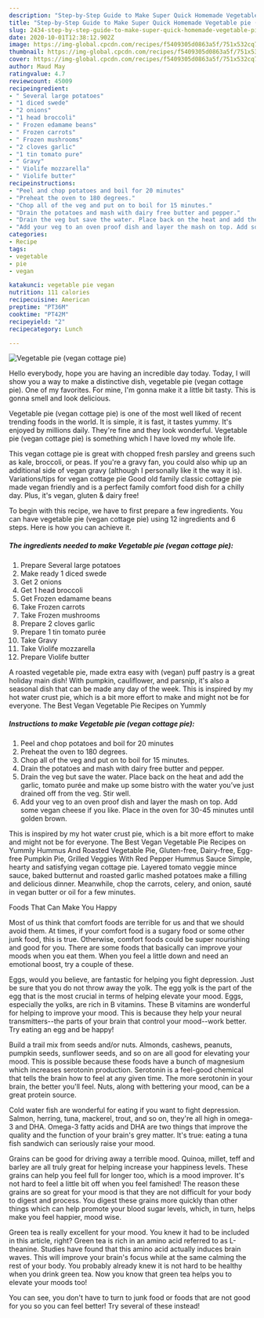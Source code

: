 ```yaml
---
description: "Step-by-Step Guide to Make Super Quick Homemade Vegetable pie (vegan cottage pie)"
title: "Step-by-Step Guide to Make Super Quick Homemade Vegetable pie (vegan cottage pie)"
slug: 2434-step-by-step-guide-to-make-super-quick-homemade-vegetable-pie-vegan-cottage-pie
date: 2020-10-01T12:38:12.902Z
image: https://img-global.cpcdn.com/recipes/f5409305d0863a5f/751x532cq70/vegetable-pie-vegan-cottage-pie-recipe-main-photo.jpg
thumbnail: https://img-global.cpcdn.com/recipes/f5409305d0863a5f/751x532cq70/vegetable-pie-vegan-cottage-pie-recipe-main-photo.jpg
cover: https://img-global.cpcdn.com/recipes/f5409305d0863a5f/751x532cq70/vegetable-pie-vegan-cottage-pie-recipe-main-photo.jpg
author: Maud May
ratingvalue: 4.7
reviewcount: 45009
recipeingredient:
- " Several large potatoes"
- "1 diced swede"
- "2 onions"
- "1 head broccoli"
- " Frozen edamame beans"
- " Frozen carrots"
- " Frozen mushrooms"
- "2 cloves garlic"
- "1 tin tomato pure"
- " Gravy"
- " Violife mozzarella"
- " Violife butter"
recipeinstructions:
- "Peel and chop potatoes and boil for 20 minutes"
- "Preheat the oven to 180 degrees."
- "Chop all of the veg and put on to boil for 15 minutes."
- "Drain the potatoes and mash with dairy free butter and pepper."
- "Drain the veg but save the water. Place back on the heat and add the garlic, tomato purée and make up some bistro with the water you’ve just drained off from the veg. Stir well."
- "Add your veg to an oven proof dish and layer the mash on top. Add some vegan cheese if you like. Place in the oven for 30-45 minutes until golden brown."
categories:
- Recipe
tags:
- vegetable
- pie
- vegan

katakunci: vegetable pie vegan 
nutrition: 111 calories
recipecuisine: American
preptime: "PT36M"
cooktime: "PT42M"
recipeyield: "2"
recipecategory: Lunch

---
```



![Vegetable pie (vegan cottage pie)](https://img-global.cpcdn.com/recipes/f5409305d0863a5f/751x532cq70/vegetable-pie-vegan-cottage-pie-recipe-main-photo.jpg)

Hello everybody, hope you are having an incredible day today. Today, I will show you a way to make a distinctive dish, vegetable pie (vegan cottage pie). One of my favorites. For mine, I'm gonna make it a little bit tasty. This is gonna smell and look delicious.

Vegetable pie (vegan cottage pie) is one of the most well liked of recent trending foods in the world. It is simple, it is fast, it tastes yummy. It's enjoyed by millions daily. They're fine and they look wonderful. Vegetable pie (vegan cottage pie) is something which I have loved my whole life.

This vegan cottage pie is great with chopped fresh parsley and greens such as kale, broccoli, or peas. If you&#39;re a gravy fan, you could also whip up an additional side of vegan gravy (although I personally like it the way it is). Variations/tips for vegan cottage pie Good old family classic cottage pie made vegan friendly and is a perfect family comfort food dish for a chilly day. Plus, it&#39;s vegan, gluten &amp; dairy free!


To begin with this recipe, we have to first prepare a few ingredients. You can have vegetable pie (vegan cottage pie) using 12 ingredients and 6 steps. Here is how you can achieve it.

<!--inarticleads1-->

##### The ingredients needed to make Vegetable pie (vegan cottage pie):

1. Prepare  Several large potatoes
1. Make ready 1 diced swede
1. Get 2 onions
1. Get 1 head broccoli
1. Get  Frozen edamame beans
1. Take  Frozen carrots
1. Take  Frozen mushrooms
1. Prepare 2 cloves garlic
1. Prepare 1 tin tomato purée
1. Take  Gravy
1. Take  Violife mozzarella
1. Prepare  Violife butter


A roasted vegetable pie, made extra easy with (vegan) puff pastry is a great holiday main dish! With pumpkin, cauliflower, and parsnip, it&#39;s also a seasonal dish that can be made any day of the week. This is inspired by my hot water crust pie, which is a bit more effort to make and might not be for everyone. The Best Vegan Vegetable Pie Recipes on Yummly 

<!--inarticleads2-->

##### Instructions to make Vegetable pie (vegan cottage pie):

1. Peel and chop potatoes and boil for 20 minutes
1. Preheat the oven to 180 degrees.
1. Chop all of the veg and put on to boil for 15 minutes.
1. Drain the potatoes and mash with dairy free butter and pepper.
1. Drain the veg but save the water. Place back on the heat and add the garlic, tomato purée and make up some bistro with the water you’ve just drained off from the veg. Stir well.
1. Add your veg to an oven proof dish and layer the mash on top. Add some vegan cheese if you like. Place in the oven for 30-45 minutes until golden brown.


This is inspired by my hot water crust pie, which is a bit more effort to make and might not be for everyone. The Best Vegan Vegetable Pie Recipes on Yummly Hummus And Roasted Vegetable Pie, Gluten-free, Dairy-free, Egg-free Pumpkin Pie, Grilled Veggies With Red Pepper Hummus Sauce Simple, hearty and satisfying vegan cottage pie. Layered tomato veggie mince sauce, baked butternut and roasted garlic mashed potatoes make a filling and delicious dinner. Meanwhile, chop the carrots, celery, and onion, sauté in vegan butter or oil for a few minutes. 

Foods That Can Make You Happy


Most of us think that comfort foods are terrible for us and that we should avoid them. At times, if your comfort food is a sugary food or some other junk food, this is true. Otherwise, comfort foods could be super nourishing and good for you. There are some foods that basically can improve your moods when you eat them. When you feel a little down and need an emotional boost, try a couple of these.

Eggs, would you believe, are fantastic for helping you fight depression. Just be sure that you do not throw away the yolk. The egg yolk is the part of the egg that is the most crucial in terms of helping elevate your mood. Eggs, especially the yolks, are rich in B vitamins. These B vitamins are wonderful for helping to improve your mood. This is because they help your neural transmitters--the parts of your brain that control your mood--work better. Try eating an egg and be happy!

Build a trail mix from seeds and/or nuts. Almonds, cashews, peanuts, pumpkin seeds, sunflower seeds, and so on are all good for elevating your mood. This is possible because these foods have a bunch of magnesium which increases serotonin production. Serotonin is a feel-good chemical that tells the brain how to feel at any given time. The more serotonin in your brain, the better you'll feel. Nuts, along with bettering your mood, can be a great protein source.

Cold water fish are wonderful for eating if you want to fight depression. Salmon, herring, tuna, mackerel, trout, and so on, they're all high in omega-3 and DHA. Omega-3 fatty acids and DHA are two things that improve the quality and the function of your brain's grey matter. It's true: eating a tuna fish sandwich can seriously raise your mood. 

Grains can be good for driving away a terrible mood. Quinoa, millet, teff and barley are all truly great for helping increase your happiness levels. These grains can help you feel full for longer too, which is a mood improver. It's not hard to feel a little bit off when you feel famished! The reason these grains are so great for your mood is that they are not difficult for your body to digest and process. You digest these grains more quickly than other things which can help promote your blood sugar levels, which, in turn, helps make you feel happier, mood wise.

Green tea is really excellent for your mood. You knew it had to be included in this article, right? Green tea is rich in an amino acid referred to as L-theanine. Studies have found that this amino acid actually induces brain waves. This will improve your brain's focus while at the same calming the rest of your body. You probably already knew it is not hard to be healthy when you drink green tea. Now you know that green tea helps you to elevate your moods too!

You can see, you don't have to turn to junk food or foods that are not good for you so you can feel better! Try several of these instead!

